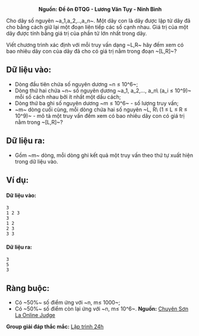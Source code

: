 **<center>Nguồn: Đề ôn ĐTQG - Lương Văn Tụy - Ninh Bình</center>**

Cho dãy số nguyên ~a_1,a_2,..,a_n~. Một dãy con là dãy được lập từ dãy đã cho bằng cách giữ lại một đoạn liên tiếp các số cạnh nhau. Giá trị của một dãy được tính bằng giá trị của phần tử lớn nhất trong dãy.

Viết chương trình xác định với mỗi truy vấn dạng ~L,R~ hãy đếm xem có bao nhiêu dãy con của dãy đã cho có giá trị nằm trong đoạn ~[L,R]~?

## Dữ liệu vào:
- Dòng đầu tiên chứa số nguyên dương ~n ≤ 10^6~;
- Dòng thứ hai chứa ~n~ số nguyên dương ~a_1, a_2,…, a_n\ (a_i ≤ 10^9)~ mỗi số cách nhau bởi ít nhất một dấu cách;
- Dòng thứ ba ghi số nguyên dương ~m ≤ 10^6~ - số lượng truy vấn;
- ~m~ dòng cuối cùng, mỗi dòng chứa hai số nguyên ~L, R\ (1 ≤ L ≤ R ≤ 10^9)~ - mô tả một truy vấn đếm xem có bao nhiêu dãy con có giá trị nằm trong ~[L,R]~?

## Dữ liệu ra:
- Gồm ~m~ dòng, mỗi dòng ghi kết quả một truy vấn theo thứ tự xuất hiện trong dữ liệu vào.

## Ví dụ:
#### Dữ liệu vào:
```
3
1 2 3
3
1 2
2 3
3 3
```

#### Dữ liệu ra:
```
3
5
3
```

## Ràng buộc:
- Có ~50\%~ số điểm ứng với ~n, m≤ 1000~;
- Có ~50\%~ số điểm còn lại ứng với ~n, m≤ 10^6~.
**Nguồn:** [Chuyên Sơn La Online Judge](http://csloj.ddns.net/)

**Group giải đáp thắc mắc:** [Lập trình 24h](https://www.facebook.com/groups/1386904321519984)